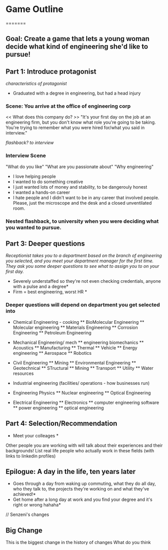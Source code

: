 # Game Outline
=======

## Goal: Create a game that lets a young woman decide what kind of engineering she'd like to pursue!

## Part 1: Introduce protagonist
*characteristics of protagonist*
* Graduated with a degree in engineering, but had a head injury

### Scene: You arrive at the office of engineering corp
<< What does this company do? >>
"It's your first day on the job at an engineering firm, but you don't know what role you're going to be taking. You're trying to remember what you were hired for/what you said in interview."

*flashback? to interview*
### Interview Scene
"What do you like"
"What are you passionate about"
"Why engineering"
* I love helping people
* I wanted to do something creative
* I just wanted lots of money and stability, to be dangerouly honest
* I wanted a hands-on career
* I hate people and I didn't want to be in any career that involved people. Please, just the microscope and the desk and a closed unventilated room. 

### Nested flashback, to university when you were deciding what you wanted to pursue. 

## Part 3: Deeper questions
*Receptionist takes you to a department based on the branch of engineering you selected, and you meet your department manager for the first time. They ask you some deeper questions to see what to assign you to on your first day.*
* Severely understaffed so they're not even checking credentials, anyone with a pulse and a degree*
* Firm = best engineering, worst HR *

### Deeper questions will depend on department you get selected into
* Chemical Engineering - cooking
** BioMolecular Engineering
** Molecular engineering
** Materials Engineering
** Corrosion Engineering
** Petroleum Engineering

* Mechanical Engineering/ mech
** engineering biomechanics
** Acoustics
** Manufacturing
** Thermal
** Vehicle
** Energy engineering
** Aerospace
** Robotics

* Civil Engineering
** Mining
** Environmental Engineering
** Geotechnical
** STructural
** Mining
** Transport
** Utility
** Water resources

* Industrial engineering (facilities/ operations - how businesses run)

* Engineering Physics
** Nuclear engineering
** Optical Engineering

* Electrical Engineering
** Electronics
** computer engineering software
** power engineering
** optical engineering


## Part 4: Selection/Recommendation
* Meet your colleages *

Other people you are working with will talk about their experiences and their backgrounds! 
List real life people who actually work in these fields (with links to linkedin profiles)

## Epilogue: A day in the life, ten years later
* Goes through a day from waking up commuting, what they do all day, who they talk to, the projects they're working on and what they've achieved!*
* Get home after a long day at work and you find your degree and it's right or wrong hahaha*

// Senzeni's changes 
## Big Change 
This is the biggest change in the history of changes
What do you think